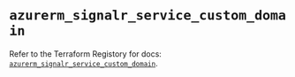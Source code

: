 # `azurerm_signalr_service_custom_domain`

Refer to the Terraform Registory for docs: [`azurerm_signalr_service_custom_domain`](https://registry.terraform.io/providers/hashicorp/azurerm/3.67.0/docs/resources/signalr_service_custom_domain).
